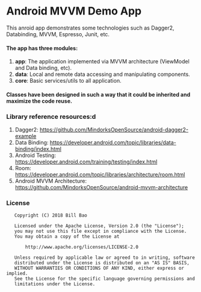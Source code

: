 # Android MVVM Demo App

This anroid app demonstrates some technologies such as Dagger2, Databinding, MVVM, Espresso, Junit, etc.

#### The app has three modules:
1. **app**: The application implemented via MVVM architecture (ViewModel and Data binding, etc).
2. **data**: Local and remote data accessing and manipulating components. 
3. **core**: Basic services/utils to all application.



#### Classes have been designed in such a way that it could be inherited and maximize the code reuse.

### Library reference resources:d
1. Dagger2: https://github.com/MindorksOpenSource/android-dagger2-example
2. Data Binding: https://developer.android.com/topic/libraries/data-binding/index.html
3. Android Testing: https://developer.android.com/training/testing/index.html
4. Room: https://developer.android.com/topic/libraries/architecture/room.html
5. Android MVVM Architecture: https://github.com/MindorksOpenSource/android-mvvm-architecture


### License
```
   Copyright (C) 2018 Bill Bao

   Licensed under the Apache License, Version 2.0 (the "License");
   you may not use this file except in compliance with the License.
   You may obtain a copy of the License at

       http://www.apache.org/licenses/LICENSE-2.0

   Unless required by applicable law or agreed to in writing, software
   distributed under the License is distributed on an "AS IS" BASIS,
   WITHOUT WARRANTIES OR CONDITIONS OF ANY KIND, either express or implied.
   See the License for the specific language governing permissions and
   limitations under the License.
```

